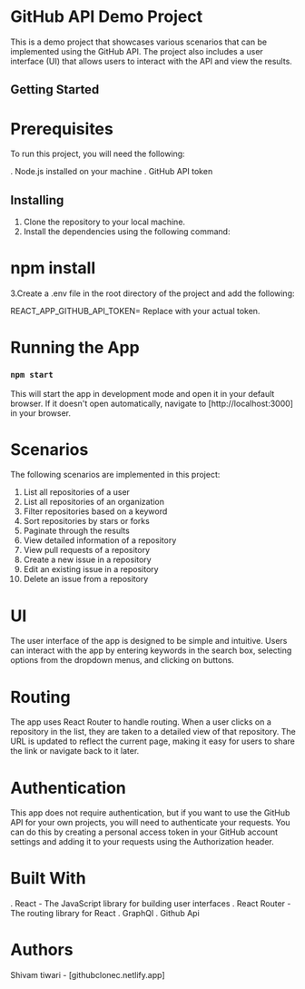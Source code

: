 # GitHub API Demo Project

This is a demo project that showcases various scenarios that can be implemented using the GitHub API. The project also includes a user interface (UI) that allows users to interact with the API and view the results.


## Getting Started

# Prerequisites

To run this project, you will need the following:

. Node.js installed on your machine
. GitHub API token

## Installing

1. Clone the repository to your local machine.
2. Install the dependencies using the following command:

# npm install

3.Create a .env file in the root directory of the project and add the following:

REACT_APP_GITHUB_API_TOKEN=<your GitHub API token>
Replace <your GitHub API token> with your actual token.

# Running the App

### `npm start`

This will start the app in development mode and open it in your default browser. If it doesn't open automatically, navigate to [http://localhost:3000] in your browser.

# Scenarios

The following scenarios are implemented in this project:

1. List all repositories of a user
2. List all repositories of an organization
3. Filter repositories based on a keyword
4. Sort repositories by stars or forks
5. Paginate through the results
6. View detailed information of a repository
7. View pull requests of a repository
8. Create a new issue in a repository
9. Edit an existing issue in a repository
10. Delete an issue from a repository


# UI
The user interface of the app is designed to be simple and intuitive. Users can interact with the app by entering keywords in the search box, selecting options from the dropdown menus, and clicking on buttons.

# Routing
The app uses React Router to handle routing. When a user clicks on a repository in the list, they are taken to a detailed view of that repository. The URL is updated to reflect the current page, making it easy for users to share the link or navigate back to it later.

# Authentication
This app does not require authentication, but if you want to use the GitHub API for your own projects, you will need to authenticate your requests. You can do this by creating a personal access token in your GitHub account settings and adding it to your requests using the Authorization header.

# Built With
. React - The JavaScript library for building user interfaces
. React Router - The routing library for React
. GraphQl
. Github Api


# Authors

Shivam tiwari - [githubclonec.netlify.app]
